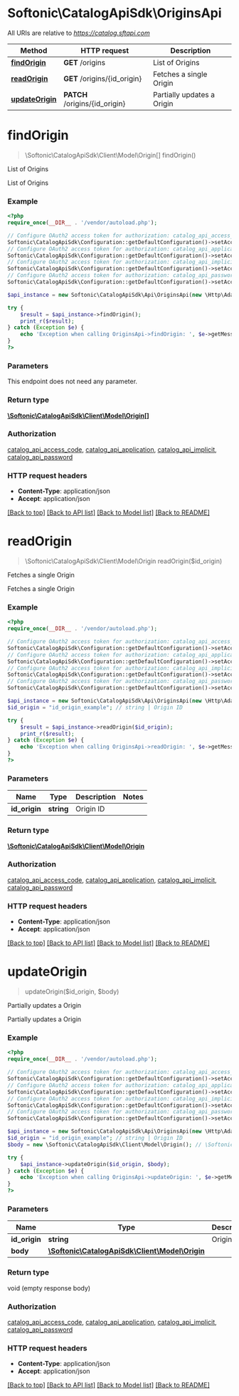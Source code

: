 # Softonic\CatalogApiSdk\OriginsApi

All URIs are relative to *https://catalog.sftapi.com*

Method | HTTP request | Description
------------- | ------------- | -------------
[**findOrigin**](OriginsApi.md#findOrigin) | **GET** /origins | List of Origins
[**readOrigin**](OriginsApi.md#readOrigin) | **GET** /origins/{id_origin} | Fetches a single Origin
[**updateOrigin**](OriginsApi.md#updateOrigin) | **PATCH** /origins/{id_origin} | Partially updates a Origin


# **findOrigin**
> \Softonic\CatalogApiSdk\Client\Model\Origin[] findOrigin()

List of Origins

List of Origins

### Example
```php
<?php
require_once(__DIR__ . '/vendor/autoload.php');

// Configure OAuth2 access token for authorization: catalog_api_access_code
Softonic\CatalogApiSdk\Configuration::getDefaultConfiguration()->setAccessToken('YOUR_ACCESS_TOKEN');
// Configure OAuth2 access token for authorization: catalog_api_application
Softonic\CatalogApiSdk\Configuration::getDefaultConfiguration()->setAccessToken('YOUR_ACCESS_TOKEN');
// Configure OAuth2 access token for authorization: catalog_api_implicit
Softonic\CatalogApiSdk\Configuration::getDefaultConfiguration()->setAccessToken('YOUR_ACCESS_TOKEN');
// Configure OAuth2 access token for authorization: catalog_api_password
Softonic\CatalogApiSdk\Configuration::getDefaultConfiguration()->setAccessToken('YOUR_ACCESS_TOKEN');

$api_instance = new Softonic\CatalogApiSdk\Api\OriginsApi(new \Http\Adapter\Guzzle6\Client());

try {
    $result = $api_instance->findOrigin();
    print_r($result);
} catch (Exception $e) {
    echo 'Exception when calling OriginsApi->findOrigin: ', $e->getMessage(), PHP_EOL;
}
?>
```

### Parameters
This endpoint does not need any parameter.

### Return type

[**\Softonic\CatalogApiSdk\Client\Model\Origin[]**](../Model/Origin.md)

### Authorization

[catalog_api_access_code](../../README.md#catalog_api_access_code), [catalog_api_application](../../README.md#catalog_api_application), [catalog_api_implicit](../../README.md#catalog_api_implicit), [catalog_api_password](../../README.md#catalog_api_password)

### HTTP request headers

 - **Content-Type**: application/json
 - **Accept**: application/json

[[Back to top]](#) [[Back to API list]](../../README.md#documentation-for-api-endpoints) [[Back to Model list]](../../README.md#documentation-for-models) [[Back to README]](../../README.md)

# **readOrigin**
> \Softonic\CatalogApiSdk\Client\Model\Origin readOrigin($id_origin)

Fetches a single Origin

Fetches a single Origin

### Example
```php
<?php
require_once(__DIR__ . '/vendor/autoload.php');

// Configure OAuth2 access token for authorization: catalog_api_access_code
Softonic\CatalogApiSdk\Configuration::getDefaultConfiguration()->setAccessToken('YOUR_ACCESS_TOKEN');
// Configure OAuth2 access token for authorization: catalog_api_application
Softonic\CatalogApiSdk\Configuration::getDefaultConfiguration()->setAccessToken('YOUR_ACCESS_TOKEN');
// Configure OAuth2 access token for authorization: catalog_api_implicit
Softonic\CatalogApiSdk\Configuration::getDefaultConfiguration()->setAccessToken('YOUR_ACCESS_TOKEN');
// Configure OAuth2 access token for authorization: catalog_api_password
Softonic\CatalogApiSdk\Configuration::getDefaultConfiguration()->setAccessToken('YOUR_ACCESS_TOKEN');

$api_instance = new Softonic\CatalogApiSdk\Api\OriginsApi(new \Http\Adapter\Guzzle6\Client());
$id_origin = "id_origin_example"; // string | Origin ID

try {
    $result = $api_instance->readOrigin($id_origin);
    print_r($result);
} catch (Exception $e) {
    echo 'Exception when calling OriginsApi->readOrigin: ', $e->getMessage(), PHP_EOL;
}
?>
```

### Parameters

Name | Type | Description  | Notes
------------- | ------------- | ------------- | -------------
 **id_origin** | **string**| Origin ID |

### Return type

[**\Softonic\CatalogApiSdk\Client\Model\Origin**](../Model/Origin.md)

### Authorization

[catalog_api_access_code](../../README.md#catalog_api_access_code), [catalog_api_application](../../README.md#catalog_api_application), [catalog_api_implicit](../../README.md#catalog_api_implicit), [catalog_api_password](../../README.md#catalog_api_password)

### HTTP request headers

 - **Content-Type**: application/json
 - **Accept**: application/json

[[Back to top]](#) [[Back to API list]](../../README.md#documentation-for-api-endpoints) [[Back to Model list]](../../README.md#documentation-for-models) [[Back to README]](../../README.md)

# **updateOrigin**
> updateOrigin($id_origin, $body)

Partially updates a Origin

Partially updates a Origin

### Example
```php
<?php
require_once(__DIR__ . '/vendor/autoload.php');

// Configure OAuth2 access token for authorization: catalog_api_access_code
Softonic\CatalogApiSdk\Configuration::getDefaultConfiguration()->setAccessToken('YOUR_ACCESS_TOKEN');
// Configure OAuth2 access token for authorization: catalog_api_application
Softonic\CatalogApiSdk\Configuration::getDefaultConfiguration()->setAccessToken('YOUR_ACCESS_TOKEN');
// Configure OAuth2 access token for authorization: catalog_api_implicit
Softonic\CatalogApiSdk\Configuration::getDefaultConfiguration()->setAccessToken('YOUR_ACCESS_TOKEN');
// Configure OAuth2 access token for authorization: catalog_api_password
Softonic\CatalogApiSdk\Configuration::getDefaultConfiguration()->setAccessToken('YOUR_ACCESS_TOKEN');

$api_instance = new Softonic\CatalogApiSdk\Api\OriginsApi(new \Http\Adapter\Guzzle6\Client());
$id_origin = "id_origin_example"; // string | Origin ID
$body = new \Softonic\CatalogApiSdk\Client\Model\Origin(); // \Softonic\CatalogApiSdk\Client\Model\Origin | 

try {
    $api_instance->updateOrigin($id_origin, $body);
} catch (Exception $e) {
    echo 'Exception when calling OriginsApi->updateOrigin: ', $e->getMessage(), PHP_EOL;
}
?>
```

### Parameters

Name | Type | Description  | Notes
------------- | ------------- | ------------- | -------------
 **id_origin** | **string**| Origin ID |
 **body** | [**\Softonic\CatalogApiSdk\Client\Model\Origin**](../Model/Origin.md)|  | [optional]

### Return type

void (empty response body)

### Authorization

[catalog_api_access_code](../../README.md#catalog_api_access_code), [catalog_api_application](../../README.md#catalog_api_application), [catalog_api_implicit](../../README.md#catalog_api_implicit), [catalog_api_password](../../README.md#catalog_api_password)

### HTTP request headers

 - **Content-Type**: application/json
 - **Accept**: application/json

[[Back to top]](#) [[Back to API list]](../../README.md#documentation-for-api-endpoints) [[Back to Model list]](../../README.md#documentation-for-models) [[Back to README]](../../README.md)

